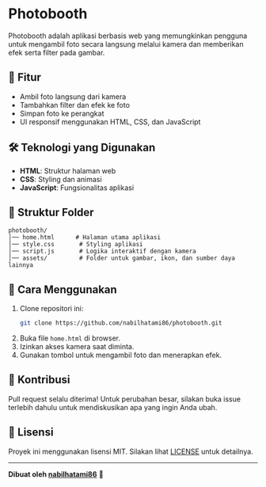 # Photobooth

Photobooth adalah aplikasi berbasis web yang memungkinkan pengguna untuk mengambil foto secara langsung melalui kamera dan memberikan efek serta filter pada gambar.

## 🚀 Fitur
- Ambil foto langsung dari kamera
- Tambahkan filter dan efek ke foto
- Simpan foto ke perangkat
- UI responsif menggunakan HTML, CSS, dan JavaScript

## 🛠️ Teknologi yang Digunakan
- **HTML**: Struktur halaman web
- **CSS**: Styling dan animasi
- **JavaScript**: Fungsionalitas aplikasi

## 📂 Struktur Folder
```
photobooth/
│── home.html      # Halaman utama aplikasi
│── style.css       # Styling aplikasi
│── script.js       # Logika interaktif dengan kamera
│── assets/         # Folder untuk gambar, ikon, dan sumber daya lainnya
```

## 📸 Cara Menggunakan
1. Clone repositori ini:
   ```sh
   git clone https://github.com/nabilhatami86/photobooth.git
   ```
2. Buka file `home.html` di browser.
3. Izinkan akses kamera saat diminta.
4. Gunakan tombol untuk mengambil foto dan menerapkan efek.

## 📝 Kontribusi
Pull request selalu diterima! Untuk perubahan besar, silakan buka issue terlebih dahulu untuk mendiskusikan apa yang ingin Anda ubah.

## 📄 Lisensi
Proyek ini menggunakan lisensi MIT. Silakan lihat [LICENSE](LICENSE) untuk detailnya.

---
**Dibuat oleh [nabilhatami86](https://github.com/nabilhatami86)** 🚀

